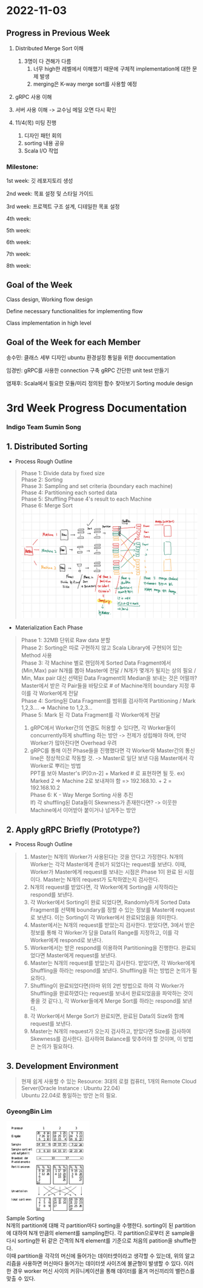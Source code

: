 # 2022-11-03

## Progress in Previous Week
1. Distributed Merge Sort 이해
   1. 3명이 다 견해가 다름
      1. 너무 high한 레벨에서 이해했기 때문에 구체적 implementation에 대한 문제 발생
      2. merging은 K-way merge sort를 사용할 예정

2. gRPC 사용 이해

3. 서버 사용 이해 -> 교수님 메일 오면 다시 확인

4. 11/4(목) 미팅 진행
   1. 디자인 패턴 회의
   2. sorting 내용 공유
   3. Scala I/O 작업 


### Milestone:

1st week: 깃 레포지토리 생성

2nd week: 목표 설정 및 스타일 가이드

3rd week: 프로젝트 구조 설계, 디테일한 목표 설정

4th week: 

5th week: 

6th week: 

7th week: 

8th week: 

## Goal of the Week

Class design, Working flow design

Define necessary functionalities for implementing flow

Class implementation in high level

## Goal of the Week for each Member

송수민:
클래스 세부 디자인
ubuntu 환경설정 통일을 위한 doccumentation

임경빈:
gRPC를 사용한 connection 구축
gRPC 간단한 unit test 만들기

염재후:
Scala에서 필요한 모듈/미리 정의된 함수 찾아보기
Sorting module design
# 3rd Week Progress Documentation
### Indigo Team Sumin Song
## 1. Distributed Sorting
- Process Rough Outline
> Phase 1: Divide data by fixed size <br>
> Phase 2: Sorting <br>
> Phase 3: Sampling and set criteria (boundary each machine) <br>
> Phase 4: Partitioning each sorted data <br>
> Phase 5: Shuffling Phase 4's result to each Machine<br>
> Phase 6: Merge Sort 
![Outline](./Figure/Rough_Outline.jpeg)
- Materialization Each Phase
> Phase 1: 32MB 단위로 Raw data 분할 <br>
> Phase 2: Sorting은 따로 구현하지 않고 Scala Library에 구현되어 있는 Method 사용 <br>
> Phase 3: 각 Machine 별로 랜덤하게 Sorted Data Fragment에서 (Min,Max) pair N개를 뽑아 Master에 전달 / N개가 몇개가 될지는 상의 필요 / Min, Max pair 대신 선택된 Data Fragment의 Median을 보내는 것은 어떨까? <br>
> Master에서 받은 각 Pair들을 바탕으로 # of Machine개의 boundary 지정 후 이를 각 Worker에게 전달 <br>
> Phase 4: Sorting된 Data Fragment를 범위를 검사하여 Partitioning / Mark 1,2,3.... => Machine to 1,2,3...<br>
> Phase 5: Mark 된 각 Data Fragment를 각 Worker에게 전달 <br>
> 1. gRPC에서 Worker간의 연결도 허용할 수 있다면, 각 Worker들이 concurrently하게 shuffling 하는 방안 -> 전제가 성립해야 하며, 만약 Worker가 많아진다면 Overhead 우려 <br>
> 2. gRPC를 통해 이전 Phase들을 진행했다면 각 Worker와 Master간의 통신 line은 정상적으로 작동할 것. -> Master로 일단 보낸 다음 Master에서 각 Worker로 뿌리는 방법 <br>
> PPT를 보아 Master's IP[0:n-2] + Marked # 로 표현하면 될 듯. ex) Marked 2 => Machine 2로 보내져야 함 => 192.168.10. + 2 = 192.168.10.2 <br>
>Phase 6: K - Way Merge Sorting 사용 추진 <br>
> If) 각 shuffling된 Data들이 Skewness가 존재한다면? -> 이웃한 Machine에서 이어받아 붙이거나 넘겨주는 방안

## 2. Apply gRPC Briefly (Prototype?)
 - Process Rough Outline
> 1. Master는 N개의 Worker가 사용된다는 것을 안다고 가정한다. N개의 Worker는 각각 Master에게 준비가 되었다는 request를 보낸다. 이때, Worker가 Master에게 request를 보내는 시점은 Phase 1이 완료 된 시점이다. Master는 N개의 request가 도착하였는지 검사한다.
> 2. N개의 request를 받았다면, 각 Worker에게 Sorting을 시작하라는 respond를 보낸다.
> 3. 각 Worker에서 Sorting이 완료 되었다면, Randomly하게 Sorted Data Fragment를 선택해 boundary를 정할 수 있는 정보를 Master에 request로 보낸다. 이는 Sorting이 각 Worker에서 완료되었음을 의미한다.
> 4. Master에서는 N개의 request를 받았는지 검사한다. 받았다면, 3에서 받은 정보를 통해 각 Worker가 담을 Data의 Range를 지정하고, 이를 각 Worker에게 respond로 보낸다.
> 5. Worker에서는 받은 respond를 이용하여 Partitioning을 진행한다. 완료되었다면 Master에게 request를 보낸다.
> 6. Master는 N개의 request를 받았는지 검사한다. 받았다면, 각 Worker에게 Shuffling을 하라는 respond를 보낸다. Shuffling을 하는 방법은 논의가 필요하다.
> 7. Shuffling이 완료되었다면(아마 위의 2번 방법으로 하여 각 Worker가 Shuffling을 완료하였다는 request를 보내서 완료되었음을 파악하는 것이 좋을 것 같다.), 각 Worker들에게 Merge Sort를 하라는 respond를 보낸다.
> 8. 각 Worker에서 Merge Sort가 완료되면, 완료된 Data의 Size와 함께 request를 보낸다.
> 9. Master는 N개의 request가 오는지 검사하고, 받았다면 Size를 검사하여 Skewness를 검사한다. 검사하여 Balance를 맞추어야 할 것이며, 이 방법은 논의가 필요하다.

## 3. Development Environment
> 현재 쉽게 사용할 수 있는 Resource: 3대의 로컬 컴퓨터, 1개의 Remote Cloud Server(Oracle Instance : Ubuntu 22.04) <br>
> Ubuntu 22.04로 통일하는 방안 논의 필요.

### GyeongBin Lim
![fig2](./Figure/Sample_Sort.png) <br>
Sample Sorting <br>
N개의 partition에 대해 각 partition마다 sorting을 수행한다. sorting이 된 partition에 대하여 N개 만큼의 element를 sampling한다. 각 partition으로부터 온 sample을 다시 sorting한 뒤 같은 간격의 N개 element를 기준으로 처음의 patition을 shuffle한다.<br>
이때 partition을 각각의 머신에 들어가는 데이터셋이라고 생각할 수 있는데, 위의 알고리즘을 사용하면 머신마다 들어가는 데이터셋 사이즈에 불균형이 발생할 수 있다. 이러한 경우 worker 머신 사이의 커뮤니케이션을 통해 데이터를 옮겨 머신끼리의 밸런스를 맞출 수 있다.